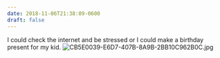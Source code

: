 ```yaml
---
date: 2018-11-06T21:38:09-0600
draft: false
---
```


I could check the internet and be stressed or I could make a birthday present for my kid. ![CB5E0039-E6D7-407B-8A9B-2BB10C962B0C.jpg](http://ianwhitney.micro.blog/uploads/2018/f484e6147b.jpg)

